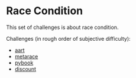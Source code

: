 # Race Condition

This set of challenges is about race condition.

Challenges (in rough order of subjective difficulty):

- [aart](./aart/)
- [metarace](./metarace/)
- [pybook](./pybook/)
- [discount](./discount/)
